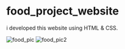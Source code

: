 # food_project_website
i developed this website using HTML &amp; CSS. 

![food_pic](https://github.com/shivani1316123/food_project_website/assets/60384004/582ed5cd-962d-4ae5-8047-9e2c7512b022)
![food_pic2](https://github.com/shivani1316123/food_project_website/assets/60384004/898ab064-e79e-4061-abfa-70ee6b2ab670)
